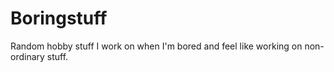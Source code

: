 # Boringstuff

Random hobby stuff I work on when I'm bored and feel like working on non-ordinary stuff.
